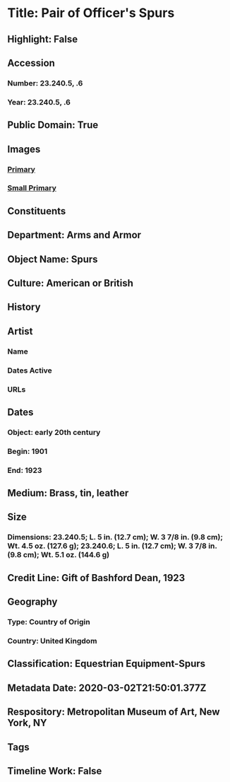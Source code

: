 # Title: Pair of Officer's Spurs
## Highlight: False
## Accession
### Number: 23.240.5, .6
### Year: 23.240.5, .6
## Public Domain: True
## Images
### [Primary](https://images.metmuseum.org/CRDImages/aa/original/LC-23_240_5_6-002.jpg)
### [Small Primary](https://images.metmuseum.org/CRDImages/aa/web-large/LC-23_240_5_6-002.jpg)
## Constituents
## Department: Arms and Armor
## Object Name: Spurs
## Culture: American or British
## History
## Artist
### Name
### Dates Active
### URLs
## Dates
### Object: early 20th century
### Begin: 1901
### End: 1923
## Medium: Brass, tin, leather
## Size
### Dimensions: 23.240.5; L. 5 in. (12.7 cm); W. 3 7/8 in. (9.8 cm); Wt. 4.5 oz. (127.6 g); 23.240.6; L. 5 in. (12.7 cm); W. 3 7/8 in. (9.8 cm); Wt. 5.1 oz. (144.6 g)
## Credit Line: Gift of Bashford Dean, 1923
## Geography
### Type: Country of Origin
### Country: United Kingdom
## Classification: Equestrian Equipment-Spurs
## Metadata Date: 2020-03-02T21:50:01.377Z
## Respository: Metropolitan Museum of Art, New York, NY
## Tags
## Timeline Work: False